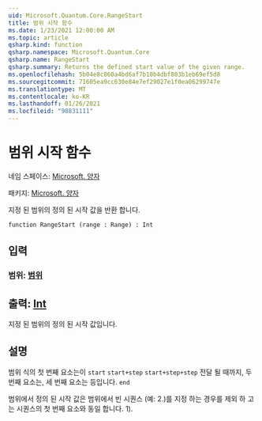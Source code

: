 ```yaml
---
uid: Microsoft.Quantum.Core.RangeStart
title: 범위 시작 함수
ms.date: 1/23/2021 12:00:00 AM
ms.topic: article
qsharp.kind: function
qsharp.namespace: Microsoft.Quantum.Core
qsharp.name: RangeStart
qsharp.summary: Returns the defined start value of the given range.
ms.openlocfilehash: 5b04e8c860a4bd6af7b10b4dbf803b1eb69ef5d8
ms.sourcegitcommit: 71605ea9cc630e84e7ef29027e1f0ea06299747e
ms.translationtype: MT
ms.contentlocale: ko-KR
ms.lasthandoff: 01/26/2021
ms.locfileid: "98831111"
---
```

# <a name="rangestart-function"></a>범위 시작 함수

네임 스페이스: [Microsoft. 양자](xref:Microsoft.Quantum.Core)

패키지: [Microsoft. 양자](https://nuget.org/packages/Microsoft.Quantum.QSharp.Core)


지정 된 범위의 정의 된 시작 값을 반환 합니다.

```qsharp
function RangeStart (range : Range) : Int
```


## <a name="input"></a>입력

### <a name="range--range"></a>범위: [범위](xref:microsoft.quantum.lang-ref.range)





## <a name="output--int"></a>출력: [Int](xref:microsoft.quantum.lang-ref.int)

지정 된 범위의 정의 된 시작 값입니다.

## <a name="remarks"></a>설명

범위 식의 첫 번째 요소는이 `start` `start+step` `start+step+step` 전달 될 때까지, 두 번째 요소는, 세 번째 요소는 등입니다. `end`

범위에서 정의 된 시작 값은 범위에서 빈 시퀀스 (예: 2.)를 지정 하는 경우를 제외 하 고는 시퀀스의 첫 번째 요소와 동일 합니다. 1).